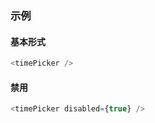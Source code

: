 ### 示例
#### 基本形式

<div class="m-example" id="j-example1"></div>

```javascript
<timePicker />
```

#### 禁用

<div class="m-example" id="j-example2"></div>

```javascript
<timePicker disabled={true} />
```

